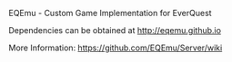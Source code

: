 EQEmu - Custom Game Implementation for EverQuest

Dependencies can be obtained at http://eqemu.github.io

More Information: https://github.com/EQEmu/Server/wiki
